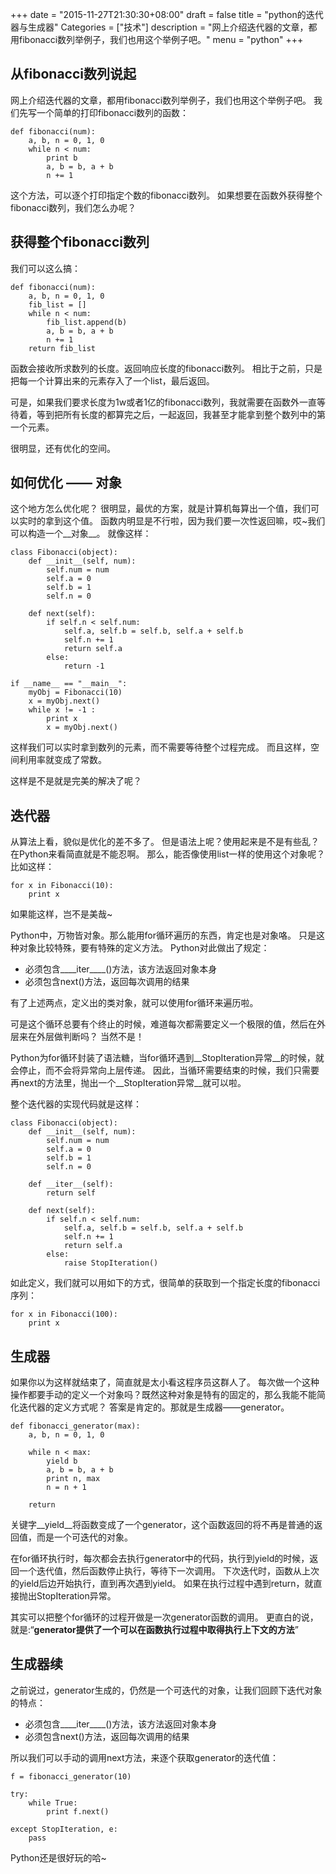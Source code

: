 +++
date = "2015-11-27T21:30:30+08:00"
draft = false
title = "python的迭代器与生成器"
Categories = ["技术"]
description = "网上介绍迭代器的文章，都用fibonacci数列举例子，我们也用这个举例子吧。"
menu = "python"
+++


## 从fibonacci数列说起

网上介绍迭代器的文章，都用fibonacci数列举例子，我们也用这个举例子吧。
我们先写一个简单的打印fibonacci数列的函数：

    def fibonacci(num):
        a, b, n = 0, 1, 0
        while n < num:
            print b
            a, b = b, a + b
            n += 1

这个方法，可以逐个打印指定个数的fibonacci数列。
如果想要在函数外获得整个fibonacci数列，我们怎么办呢？

## 获得整个fibonacci数列

我们可以这么搞：

    def fibonacci(num):
        a, b, n = 0, 1, 0
        fib_list = []
        while n < num:
            fib_list.append(b)
            a, b = b, a + b
            n += 1
        return fib_list

函数会接收所求数列的长度。返回响应长度的fibonacci数列。
相比于之前，只是把每一个计算出来的元素存入了一个list，最后返回。

可是，如果我们要求长度为1w或者1亿的fibonacci数列，我就需要在函数外一直等待着，等到把所有长度的都算完之后，一起返回，我甚至才能拿到整个数列中的第一个元素。

很明显，还有优化的空间。

## 如何优化 —— 对象

这个地方怎么优化呢？
很明显，最优的方案，就是计算机每算出一个值，我们可以实时的拿到这个值。
函数内明显是不行啦，因为我们要一次性返回嘛，哎~我们可以构造一个__对象__。
就像这样：

    class Fibonacci(object):
        def __init__(self, num):
            self.num = num
            self.a = 0
            self.b = 1
            self.n = 0

        def next(self):
            if self.n < self.num:
                self.a, self.b = self.b, self.a + self.b
                self.n += 1
                return self.a
            else:
                return -1

    if __name__ == "__main__":
        myObj = Fibonacci(10)
        x = myObj.next()
        while x != -1 :
            print x
            x = myObj.next()

这样我们可以实时拿到数列的元素，而不需要等待整个过程完成。
而且这样，空间利用率就变成了常数。

这样是不是就是完美的解决了呢？

## 迭代器

从算法上看，貌似是优化的差不多了。
但是语法上呢？使用起来是不是有些乱？在Python来看简直就是不能忍啊。
那么，能否像使用list一样的使用这个对象呢？比如这样：

    for x in Fibonacci(10):
        print x

如果能这样，岂不是美哉~

Python中，万物皆对象。那么能用for循环遍历的东西，肯定也是对象咯。
只是这种对象比较特殊，要有特殊的定义方法。
Python对此做出了规定：

- 必须包含____iter____()方法，该方法返回对象本身
- 必须包含next()方法，返回每次调用的结果

有了上述两点，定义出的类对象，就可以使用for循环来遍历啦。

可是这个循环总要有个终止的时候，难道每次都需要定义一个极限的值，然后在外层来在外层做判断吗？
当然不是！

Python为for循环封装了语法糖，当for循环遇到__StopIteration异常__的时候，就会停止，而不会将异常向上层传递。
因此，当循环需要结束的时候，我们只需要再next的方法里，抛出一个__StopIteration异常__就可以啦。

整个迭代器的实现代码就是这样：

    class Fibonacci(object):
        def __init__(self, num):
            self.num = num
            self.a = 0
            self.b = 1
            self.n = 0
    
        def __iter__(self):
            return self
    
        def next(self):
            if self.n < self.num:
                self.a, self.b = self.b, self.a + self.b
                self.n += 1
                return self.a
            else:
                raise StopIteration()
    

如此定义，我们就可以用如下的方式，很简单的获取到一个指定长度的fibonacci序列：

    for x in Fibonacci(100):
        print x


## 生成器

如果你以为这样就结束了，简直就是太小看这程序员这群人了。
每次做一个这种操作都要手动的定义一个对象吗？既然这种对象是特有的固定的，那么我能不能简化迭代器的定义方式呢？
答案是肯定的。那就是生成器——generator。

    def fibonacci_generator(max):
        a, b, n = 0, 1, 0
    
        while n < max:
            yield b
            a, b = b, a + b
            print n, max
            n = n + 1
            
        return
    

关键字__yield__将函数变成了一个generator，这个函数返回的将不再是普通的返回值，而是一个可迭代的对象。

在for循环执行时，每次都会去执行generator中的代码，执行到yield的时候，返回一个迭代值，然后函数停止执行，等待下一次调用。
下次迭代时，函数从上次的yield后边开始执行，直到再次遇到yield。
如果在执行过程中遇到return，就直接抛出StopIteration异常。

其实可以把整个for循环的过程开做是一次generator函数的调用。
更直白的说，就是:“__generator提供了一个可以在函数执行过程中取得执行上下文的方法__”


## 生成器续

之前说过，generator生成的，仍然是一个可迭代的对象，让我们回顾下迭代对象的特点：

- 必须包含____iter____()方法，该方法返回对象本身
- 必须包含next()方法，返回每次调用的结果

所以我们可以手动的调用next方法，来逐个获取generator的迭代值：


    f = fibonacci_generator(10)

    try:
        while True:
            print f.next()

    except StopIteration, e:
        pass


Python还是很好玩的哈~

